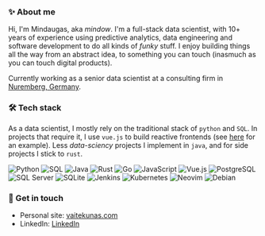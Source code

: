 ### ✨ About me

Hi, I'm Mindaugas, aka *mindow*. I'm a full-stack data scientist,
with 10+ years of experience using
predictive analytics, data engineering and software development
to do all kinds of *funky* stuff. I enjoy building things all the way
from an abstract idea, to something you can touch
(inasmuch as you can touch digital products).

Currently working as a senior data scientist at a consulting firm in [Nuremberg, Germany](https://www.google.com/maps/place/Nuremberg/).

### 🛠️ Tech stack

As a data scientist, I mostly rely on the traditional stack of `python` and `SQL`.
In projects that require it, I use `vue.js` to build reactive frontends (see [here](https://github.com/vaitekunas/reviewer) for an example).
Less *data-sciency* projects I implement in `java`, and for side projects I stick to `rust`.

![Python](https://img.shields.io/badge/Python-3776AB?logo=python&logoColor=white)
![SQL](https://img.shields.io/badge/SQL-4479A1?logo=sqlite&logoColor=white)
![Java](https://img.shields.io/badge/Java-007396?logo=openjdk&logoColor=white)
![Rust](https://img.shields.io/badge/rust-%23000000.svg?logo=rust&logoColor=white)
![Go](https://img.shields.io/badge/go-%2300ADD8.svg?logo=go&logoColor=white)
![JavaScript](https://img.shields.io/badge/JavaScript-F7DF1E?logo=javascript&logoColor=black)
![Vue.js](https://img.shields.io/badge/Vue.js-4FC08D?logo=vue.js&logoColor=white)
![PostgreSQL](https://img.shields.io/badge/PostgreSQL-4169E1?logo=postgresql&logoColor=white)
![SQL Server](https://custom-icon-badges.demolab.com/badge/SQL%20Server-CC2927?logo=mssqlserver-white&logoColor=white)
![SQLite](https://img.shields.io/badge/SQLite-%2307405e.svg?logo=sqlite&logoColor=white)
![Jenkins](https://img.shields.io/badge/Jenkins-D24939?logo=jenkins&logoColor=white)
![Kubernetes](https://img.shields.io/badge/Kubernetes-326CE5?logo=kubernetes&logoColor=white)
![Neovim](https://img.shields.io/badge/Neovim-57A143?logo=neovim&logoColor=fff)
![Debian](https://img.shields.io/badge/Debian-A81D33?logo=debian&logoColor=fff)


### 🔗 Get in touch

* Personal site: [vaitekunas.com](https://vaitekunas.com)
* LinkedIn: [LinkedIn](https://www.linkedin.com/in/vaitekunas/)

